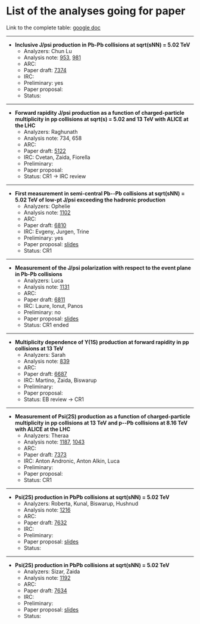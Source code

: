 # List of the analyses going for paper
Link to the complete table: [google doc](https://docs.google.com/spreadsheets/d/1LwNX47b2VU2VA9BX8e-fGHdqDcK6zcJptR4do5ayb9U/edit#gid=1876881432)

---
- **Inclusive J/psi production in Pb-Pb collisions at sqrt(sNN) = 5.02 TeV**
  - Analyzers: Chun Lu
  - Analysis note: [953](https://alice-notes.web.cern.ch/node/953), [981](https://alice-notes.web.cern.ch/node/981)
  - ARC:
  - Paper draft: [7374](https://alice-publications.web.cern.ch/node/7374)
  - IRC:
  - Preliminary: yes
  - Paper proposal:
  - Status:

---

- **Forward rapidity J/psi production as a function of charged-particle multiplicity in pp collisions at sqrt(s) = 5.02 and 13 TeV with ALICE at the LHC**
  - Analyzers: Raghunath
  - Analysis note: 734, 658
  - ARC: 
  - Paper draft: [5122](https://alice-publications.web.cern.ch/node/5122)
  - IRC: Cvetan, Zaida, Fiorella
  - Preliminary:
  - Paper proposal:
  - Status: CR1 -> IRC review

---

- **First measurement in semi-central Pb--Pb collisions at sqrt(sNN) = 5.02 TeV of low-pt J/psi exceeding the hadronic production**
  - Analyzers: Ophelie
  - Analysis note: [1102](https://alice-notes.web.cern.ch/node/1102)
  - ARC: 
  - Paper draft: [6810](https://alice-publications.web.cern.ch/node/6810)
  - IRC: Evgeny, Jurgen, Trine
  - Preliminary: yes
  - Paper proposal: [slides](https://indico.cern.ch/event/994953/contributions/4199174/attachments/2180527/3683214/PF_Paper_Proposal_20210129.pdf)
  - Status: CR1

---

- **Measurement of the J/psi polarization with respect to the event plane in Pb-Pb collisions**
  - Analyzers: Luca
  - Analysis note: [1131](https://alice-notes.web.cern.ch/node/1131)
  - ARC: 
  - Paper draft: [6811](https://alice-publications.web.cern.ch/node/6811)
  - IRC: Laure, Ionut, Panos
  - Preliminary: no
  - Paper proposal: [slides](https://indico.cern.ch/event/994953/contributions/4199163/attachments/2178784/3680057/Jpsi_polarization_vs_event_plane.pdf)
  - Status: CR1 ended

---

- **Multiplicity dependence of Y(1S) production at forward rapidity in pp collisions at 13 TeV**
  - Analyzers: Sarah
  - Analysis note: [839](https://alice-notes.web.cern.ch/node/839)
  - ARC: 
  - Paper draft: [6687](https://alice-publications.web.cern.ch/node/6687)
  - IRC: Martino, Zaida, Biswarup
  - Preliminary: 
  - Paper proposal: 
  - Status: EB review -> CR1

---

- **Measurement of Psi(2S) production as a function of charged-particle multiplicity in pp collisions at 13 TeV and p--Pb collisions at 8.16 TeV with ALICE at the LHC**
  - Analyzers: Theraa
  - Analysis note: [1187](https://alice-notes.web.cern.ch/node/1187), [1043](https://alice-notes.web.cern.ch/node/1043)
  - ARC: 
  - Paper draft: [7373](https://alice-publications.web.cern.ch/node/7373)
  - IRC: Anton Andronic, Anton Alkin, Luca
  - Preliminary: 
  - Paper proposal: 
  - Status: CR1

---

- **Psi(2S) production in PbPb collisions at sqrt(sNN) = 5.02 TeV**
  - Analyzers: Roberta, Kunal, Biswarup, Hushnud
  - Analysis note: [1216](https://alice-notes.web.cern.ch/node/1216)
  - ARC: 
  - Paper draft: [7632](https://alice-publications.web.cern.ch/node/7632)
  - IRC: 
  - Preliminary: 
  - Paper proposal: [slides](https://indico.cern.ch/event/1105286/contributions/4654512/attachments/2368151/4044186/Psi2S-PF-21Dec2021.pdf)
  - Status: 

---

- **Psi(2S) production in PbPb collisions at sqrt(sNN) = 5.02 TeV**
  - Analyzers: Sizar, Zaida
  - Analysis note: [1192](https://alice-notes.web.cern.ch/node/1192)
  - ARC: 
  - Paper draft: [7634](https://alice-publications.web.cern.ch/node/7634)
  - IRC: 
  - Preliminary: 
  - Paper proposal: [slides](https://indico.cern.ch/event/1105286/contributions/4649842/attachments/2366523/4041074/PF-JpsiPair-PaperProposal-16Dec21.pdf)
  - Status: 
